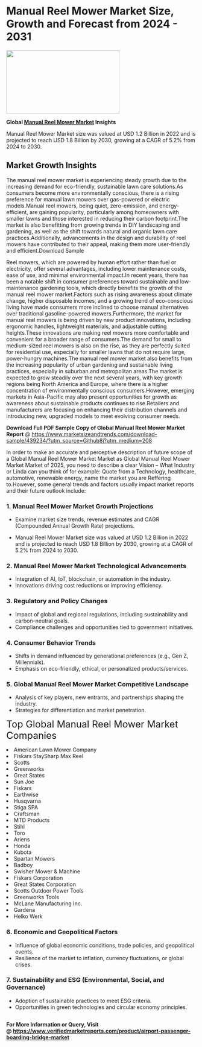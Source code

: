 <H1>Manual Reel Mower Market Size, Growth and Forecast from 2024 - 2031</H1><img class="aligncenter size-medium wp-image-584254" src="https://thirdeyenews.in/wp-content/uploads/2024/09/Global-Market-Research-300x168.jpeg" alt="" width="300" height="168" /><p><strong>Global&nbsp;<a href="https://www.marketsizeandtrends.com/download-sample/439234/?utm_source=Github8j?utm_medium=208">Manual Reel Mower Market</a> Insights</strong></p><p>Manual Reel Mower Market size was valued at USD 1.2 Billion in 2022 and is projected to reach USD 1.8 Billion by 2030, growing at a CAGR of 5.2% from 2024 to 2030.</p><p><h2>Market Growth Insights</h2> <p>The manual reel mower market is experiencing steady growth due to the increasing demand for eco-friendly, sustainable lawn care solutions.As consumers become more environmentally conscious, there is a rising preference for manual lawn mowers over gas-powered or electric models.Manual reel mowers, being quiet, zero-emission, and energy-efficient, are gaining popularity, particularly among homeowners with smaller lawns and those interested in reducing their carbon footprint.The market is also benefitting from growing trends in DIY landscaping and gardening, as well as the shift towards natural and organic lawn care practices.Additionally, advancements in the design and durability of reel mowers have contributed to their appeal, making them more user-friendly and efficient.Download Sample</p> <p>Reel mowers, which are powered by human effort rather than fuel or electricity, offer several advantages, including lower maintenance costs, ease of use, and minimal environmental impact.In recent years, there has been a notable shift in consumer preferences toward sustainable and low-maintenance gardening tools, which directly benefits the growth of the manual reel mower market.Factors such as rising awareness about climate change, higher disposable incomes, and a growing trend of eco-conscious living have made consumers more inclined to choose manual alternatives over traditional gasoline-powered mowers.Furthermore, the market for manual reel mowers is being driven by new product innovations, including ergonomic handles, lightweight materials, and adjustable cutting heights.These innovations are making reel mowers more comfortable and convenient for a broader range of consumers.The demand for small to medium-sized reel mowers is also on the rise, as they are perfectly suited for residential use, especially for smaller lawns that do not require large, power-hungry machines.The manual reel mower market also benefits from the increasing popularity of urban gardening and sustainable living practices, especially in suburban and metropolitan areas.The market is expected to grow steadily over the next several years, with key growth regions being North America and Europe, where there is a higher concentration of environmentally conscious consumers.However, emerging markets in Asia-Pacific may also present opportunities for growth as awareness about sustainable products continues to rise.Retailers and manufacturers are focusing on enhancing their distribution channels and introducing new, upgraded models to meet evolving consumer needs.</p><p><span class=""><strong>Download Full PDF Sample Copy of Global Manual Reel Mower Market Report</strong> @ <a href="https://www.marketsizeandtrends.com/download-sample/439234/?utm_source=Github8j?utm_medium=208" target="_blank">https://www.marketsizeandtrends.com/download-sample/439234/?utm_source=Github8j?utm_medium=208</a></span></p><p>In order to make an accurate and perceptive description of future scope of a Global&nbsp;Manual Reel Mower Market Market as Global&nbsp;Manual Reel Mower Market Market of 2025, you need to describe a clear Vision &ndash; What Industry or Linda can you think of for example: Quote from a Technology, healthcare, automotive, renewable energy, name the market you are Reffering to.However, some general trends and factors usually impact market reports and their future outlook include:</p><h3>1.&nbsp;<strong>Manual Reel Mower Market Growth Projections</strong></h3><ul><li>Examine market size trends, revenue estimates and CAGR (Compounded Annual Growth Rate) projections.</li><li><p>Manual Reel Mower Market size was valued at USD 1.2 Billion in 2022 and is projected to reach USD 1.8 Billion by 2030, growing at a CAGR of 5.2% from 2024 to 2030.</p></li></ul><h3>2.&nbsp;<strong>Manual Reel Mower Market Technological Advancements</strong></h3><ul><li>Integration of AI, IoT, blockchain, or automation in the industry.</li><li>Innovations driving cost reductions or improving efficiency.</li></ul><h3>3.&nbsp;<strong>Regulatory and Policy Changes</strong></h3><ul><li>Impact of global and regional regulations, including sustainability and carbon-neutral goals.</li><li>Compliance challenges and opportunities tied to government initiatives.</li></ul><h3>4.&nbsp;<strong>Consumer Behavior Trends</strong></h3><ul><li>Shifts in demand influenced by generational preferences (e.g., Gen Z, Millennials).</li><li>Emphasis on eco-friendly, ethical, or personalized products/services.</li></ul><h3>5.&nbsp;<strong>Global Manual Reel Mower Market Competitive Landscape</strong></h3><ul><li>Analysis of key players, new entrants, and partnerships shaping the industry.</li><li>Strategies for differentiation and market penetration.</li></ul><p data-pm-slice="1 1 []"><span style="color: inherit; font-family: inherit; font-size: 25px;">Top Global Manual Reel Mower Market Companies</span></p><div class="" data-test-id=""><p><li>American Lawn Mower Company</li><li> Fiskars StaySharp Max Reel</li><li> Scotts</li><li> Greenworks</li><li> Great States</li><li> Sun Joe</li><li> Fiskars</li><li> Earthwise</li><li> Husqvarna</li><li> Stiga SPA</li><li> Craftsman</li><li> MTD Products</li><li> Stihl</li><li> Toro</li><li> Ariens</li><li> Honda</li><li> Kubota</li><li> Spartan Mowers</li><li> Badboy</li><li> Swisher Mower & Machine</li><li> Fiskars Corporation</li><li> Great States Corporation</li><li> Scotts Outdoor Power Tools</li><li> Greenworks Tools</li><li> McLane Manufacturing Inc.</li><li> Gardena</li><li> Helko Werk</li></p></div><h3>6.&nbsp;<strong>Economic and Geopolitical Factors</strong></h3><ul><li>Influence of global economic conditions, trade policies, and geopolitical events.</li><li>Resilience of the market to inflation, currency fluctuations, or global crises.</li></ul><h3>7.&nbsp;<strong>Sustainability and ESG (Environmental, Social, and Governance)</strong></h3><ul><li>Adoption of sustainable practices to meet ESG criteria.</li><li>Opportunities in green technologies and circular economy principles.</li></ul><h2><strong style="font-size: 14px;">For More Information or Query, Visit @&nbsp;</strong><a style="background-color: #ffffff; font-size: 14px;" href="https://www.marketsizeandtrends.com/report/manual-reel-mower-market/" target="_blank">https://www.verifiedmarketreports.com/product/airport-passenger-boarding-bridge-market</a></h2>